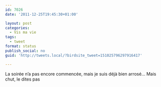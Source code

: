 ```yaml
---
id: 7026
date: '2011-12-25T19:45:30+01:00'

layout: post
categories:
  - Vis ma vie
tags:
  - tweet
format: status
publish_social: no
guid: 'http://tweets.local/?birdsite_tweet=151025796297916417'

---
```


La soirée n’a pas encore commencée, mais je suis déjà bien arrosé… Mais chut, le dites pas